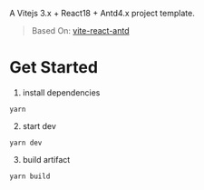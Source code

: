 A Vitejs 3.x + React18 + Antd4.x project template.

> Based On: [vite-react-antd](https://github.com/FaberSober/vite-react-antd)

# Get Started
1. install dependencies
```
yarn
```

2. start dev
```
yarn dev
```

3. build artifact
```
yarn build
```


